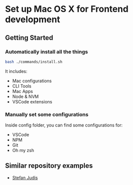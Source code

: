 # Set up Mac OS X for Frontend development

## Getting Started

### Automatically install all the things

```bash
bash ./commands/install.sh
```

It includes:

- Mac configurations
- CLI Tools
- Mac Apps
- Node & NVM
- VSCode extensions

### Manually set some configurations

Inside config folder, you can find some configurations for:
- VSCode
- NPM
- Git
- Oh my zsh

## Similar repository examples 

- [Stefan Judis](https://github.com/stefanjudis/dotfiles)